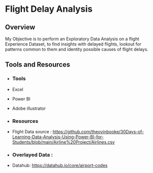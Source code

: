 # Flight Delay Analysis

##   Overview

My Objective is to perform an Exploratory Data Analysis on a flight Experience Dataset, to find insights with delayed flights, lookout for patterns common to them and identity possible causes of flight delays. 

##  Tools and Resources

*  ###  Tools
*  Excel

*  Power BI

*  Adobe illustrator




*  ###  Resources

*   Flight Data source : 
<https://github.com/theoyinbooke/30Days-of-Learning-Data-Analysis-Using-Power-BI-for-Students/blob/main/Airline%20Project/Airlines.csv>

*  ###  Overlayed Data : 
*   Datahub: 
<https://datahub.io/core/airport-codes>
